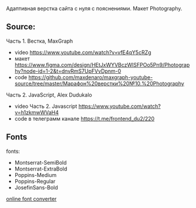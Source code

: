 Адаптивная верстка сайта с нуля с пояснениями. Макет Photography. 

## Source:
Часть 1. Вестка, MaxGraph
- video https://www.youtube.com/watch?v=vfE4qY5cRZg
- макет https://www.figma.com/design/HEtJxWYVBczWlSFPOo5Pn9/Photography?node-id=1-2&t=dnvRmS7UpFVvDpnm-0
- code https://github.com/maxdenaro/maxgraph-youtube-source/tree/master/Марафон%20верстки%20№10.%20Photography

Часть 2. JavaScript, Alex Dudukalo 

- video Часть 2. Javascript https://www.youtube.com/watch?v=h1zkmwWVaH4
- code в телеграмм канале https://t.me/frontend_du2/220

## Fonts

fonts:

- Montserrat-SemiBold
- Montserrat-ExtraBold
- Poppins-Medium
- Poppins-Regular
- JosefinSans-Bold
  
[online font converter](https://everythingfonts.com/font-face)
